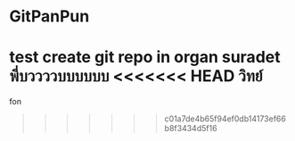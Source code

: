 # GitPanPun
test create git repo in organ
suradet 
พี่บววววบบบบบบ
<<<<<<< HEAD
วิทย์
=======
fon
>>>>>>> c01a7de4b65f94ef0db14173ef66b8f3434d5f16
